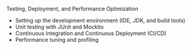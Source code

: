 
 Testing, Deployment, and Performance Optimization
- Setting up the development environment (IDE, JDK, and build tools)
- Unit testing with JUnit and Mockito
- Continuous Integration and Continuous Deployment (CI/CD)
- Performance tuning and profiling